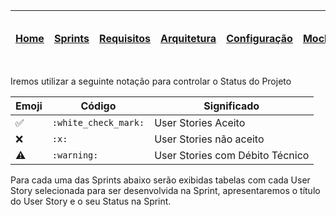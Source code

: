 |[Home](home)|[Sprints](sprints)|[Requisitos](requisitos)|[Arquitetura](arquitetura)|[Configuração](configuracao)|[Mockups](mockups)|[Banco de Dados](banco_dados)|[Instalação](instalacao)|[Gerência de Projeto](Gerenciamento do Projeto)|[Horários Disponiveis](horarios)|
|---|---|---|---|---|---|---|---|---|---|

Iremos utilizar a seguinte notação para controlar o Status do Projeto

|Emoji|Código|Significado
|---|---|---|
:white_check_mark:|`:white_check_mark:`| User Stories Aceito
:x:|`:x:`| User Stories não aceito
:warning:|`:warning:`| User Stories com Débito Técnico

Para cada uma das Sprints abaixo serão exibidas tabelas com cada User Story selecionada para ser desenvolvida na Sprint, apresentaremos o título do User Story e o seu Status na Sprint.